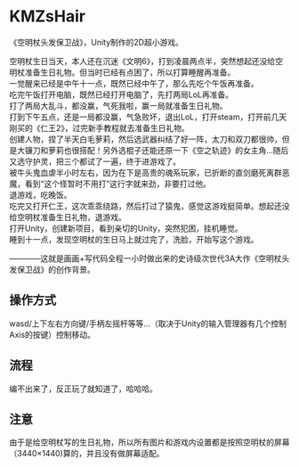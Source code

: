 # KMZsHair  
《空明杖头发保卫战》，Unity制作的2D超小游戏。  
  
空明杖生日当天，本人还在沉迷《文明6》，打到凌晨两点半，突然想起还没给空明杖准备生日礼物。但当时已经有点困了，所以打算睡醒再准备。  
一觉醒来已经是中午十一点，既然已经中午了，那么先吃个午饭再准备。  
吃完午饭打开电脑，既然已经打开电脑了，先打两局LoL再准备。  
打了两局大乱斗，都没赢，气死我啦，赢一局就准备生日礼物。  
打到下午五点，还是一局都没赢，气急败坏，退出LoL，打开steam，打开前几天刚买的《仁王2》，过完新手教程就去准备生日礼物。  
创建人物，捏了半天白毛萝莉，然后选武器纠结了好一阵，太刀和双刀都很帅，但是大镰刀和萝莉也很搭配！另外选棍子还能还原一下《空之轨迹》的女主角...随后又选守护灵，把三个都试了一遍，终于进游戏了。  
被牛头鬼血虐半小时左右，因为在下是高贵的魂系玩家，已折断的直剑磨死离群恶魔，看到“这个怪暂时不用打”这行字就来劲，非要打过他。  
退游戏，吃晚饭。  
吃完又打开仁王，这次乖乖绕路，然后打过了猿鬼，感觉这游戏挺简单。想起还没给空明杖准备生日礼物，退游戏。  
打开Unity，创建新项目，看到亲切的Unity，突然犯困，挂机睡觉。  
睡到十一点，发现空明杖的生日马上就过完了，洗脸，开始写这个游戏。  
  
————这就是画画+写代码全程一小时做出来的史诗级次世代3A大作《空明杖头发保卫战》的创作背景。  
  
## 操作方式  
wasd/上下左右方向键/手柄左摇杆等等...（取决于Unity的输入管理器有几个控制Axis的按键）控制移动。  
  
## 流程  
编不出来了，反正玩了就知道了，哈哈哈。  
  
## 注意  
由于是给空明杖写的生日礼物，所以所有图片和游戏内设置都是按照空明杖的屏幕（3440×1440)算的，并且没有做屏幕适配。  
